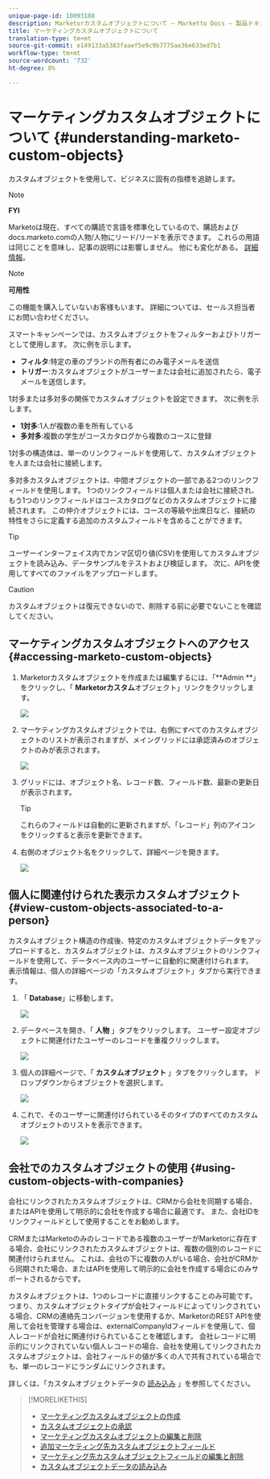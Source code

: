 ```yaml
---
unique-page-id: 10093188
description: Marketorカスタムオブジェクトについて — Marketto Docs — 製品ドキュメント
title: マーケティングカスタムオブジェクトについて
translation-type: tm+mt
source-git-commit: e149133a5383faaef5e9c9b7775ae36e633ed7b1
workflow-type: tm+mt
source-wordcount: '732'
ht-degree: 0%

---
```



# マーケティングカスタムオブジェクトについて {#understanding-marketo-custom-objects}

カスタムオブジェクトを使用して、ビジネスに固有の指標を追跡します。

>[!NOTE]
>
>**FYI**
>
>Marketoは現在、すべての購読で言語を標準化しているので、購読およびdocs.marketo.comの人物/人物にリード/リードを表示できます。 これらの用語は同じことを意味し、記事の説明には影響しません。 他にも変化がある。 [詳細情報](http://docs.marketo.com/display/DOCS/Updates+to+Marketo+Terminology)。

>[!NOTE]
>
>**可用性**
>
>この機能を購入していないお客様もいます。 詳細については、セールス担当者にお問い合わせください。

スマートキャンペーンでは、カスタムオブジェクトをフィルターおよびトリガーとして使用します。 次に例を示します。

* **フィルタ**:特定の車のブランドの所有者にのみ電子メールを送信
* **トリガー**:カスタムオブジェクトがユーザーまたは会社に追加されたら、電子メールを送信します。

1対多または多対多の関係でカスタムオブジェクトを設定できます。 次に例を示します。

* **1対多**:1人が複数の車を所有している
* **多対多**:複数の学生がコースカタログから複数のコースに登録

1対多の構造体は、単一のリンクフィールドを使用して、カスタムオブジェクトを人または会社に接続します。

多対多カスタムオブジェクトは、中間オブジェクトの一部である2つのリンクフィールドを使用します。 1つのリンクフィールドは個人または会社に接続され、もう1つのリンクフィールドはコースカタログなどのカスタムオブジェクトに接続されます。 この仲介オブジェクトには、コースの等級や出席日など、接続の特性をさらに定義する追加のカスタムフィールドを含めることができます。

>[!TIP]
>
>ユーザーインターフェイス内でカンマ区切り値(CSV)を使用してカスタムオブジェクトを読み込み、データサンプルをテストおよび検証します。 次に、APIを使用してすべてのファイルをアップロードします。

>[!CAUTION]
>
>カスタムオブジェクトは復元できないので、削除する前に必要でないことを確認してください。

## マーケティングカスタムオブジェクトへのアクセス {#accessing-marketo-custom-objects}

1. Marketorカスタムオブジェクトを作成または編集するには、「**Admin **」をクリックし、「 **Marketorカスタム**&#x200B;オブジェクト」リンクをクリックします。

   ![](assets/image2016-5-18-16-3a59-3a30.png)

1. マーケティングカスタムオブジェクトでは、右側にすべてのカスタムオブジェクトのリストが表示されますが、メイングリッドには承認済みのオブジェクトのみが表示されます。

   ![](assets/image2016-6-10-15-3a14-3a18.png)

1. グリッドには、オブジェクト名、レコード数、フィールド数、最新の更新日が表示されます。

   >[!TIP]
   >
   >これらのフィールドは自動的に更新されますが、「レコード」列のアイコンをクリックすると表示を更新できます。

1. 右側のオブジェクト名をクリックして、詳細ページを開きます。

   ![](assets/image2016-6-10-15-3a15-3a29.png)

## 個人に関連付けられた表示カスタムオブジェクト {#view-custom-objects-associated-to-a-person}

カスタムオブジェクト構造の作成後、特定のカスタムオブジェクトデータをアップロードすると、カスタムオブジェクトは、カスタムオブジェクトのリンクフィールドを使用して、データベース内のユーザーに自動的に関連付けられます。 表示情報は、個人の詳細ページの「カスタムオブジェクト」タブから実行できます。

1. 「 **Database**」に移動します。

   ![](assets/db.png)

1. データベースを開き、「 **人物** 」タブをクリックします。 ユーザー設定オブジェクトに関連付けたユーザーのレコードを重複クリックします。

   ![](assets/five.png)

1. 個人の詳細ページで、「 **カスタムオブジェクト** 」タブをクリックします。 ドロップダウンからオブジェクトを選択します。

   ![](assets/six.png)

1. これで、そのユーザーに関連付けられているそのタイプのすべてのカスタムオブジェクトのリストを表示できます。

   ![](assets/seven.png)

## 会社でのカスタムオブジェクトの使用 {#using-custom-objects-with-companies}

会社にリンクされたカスタムオブジェクトは、CRMから会社を同期する場合、またはAPIを使用して明示的に会社を作成する場合に最適です。 また、会社IDをリンクフィールドとして使用することをお勧めします。

CRMまたはMarketoのみのレコードである複数のユーザーがMarketorに存在する場合、会社にリンクされたカスタムオブジェクトは、複数の個別のレコードに関連付けられません。 これは、会社の下に複数の人がいる場合、会社がCRMから同期された場合、またはAPIを使用して明示的に会社を作成する場合にのみサポートされるからです。

カスタムオブジェクトは、1つのレコードに直接リンクすることのみ可能です。 つまり、カスタムオブジェクトタイプが会社フィールドによってリンクされている場合、CRMの連絡先コンバージョンを使用するか、MarketorのREST APIを使用して会社を管理する場合は、externalCompanyIdフィールドを使用して、個人レコードが会社に関連付けられていることを確認します。 会社レコードに明示的にリンクされていない個人レコードの場合、会社を使用してリンクされたカスタムオブジェクトは、会社フィールドの値が多くの人で共有されている場合でも、単一のレコードにランダムにリンクされます。

詳しくは、「カスタムオブジェクトデータの [読み込み](import-custom-object-data.md) 」を参照してください。

>[!MORELIKETHIS]
>
>* [マーケティングカスタムオブジェクトの作成](create-marketo-custom-objects.md)
>* [カスタムオブジェクトの承認](approve-a-custom-object.md)
>* [マーケティングカスタムオブジェクトの編集と削除](edit-and-delete-a-marketo-custom-object.md)
>* [追加マーケティング先カスタムオブジェクトフィールド](add-marketo-custom-object-fields.md)
>* [マーケティング先カスタムオブジェクトフィールドの編集と削除](edit-and-delete-marketo-custom-object-fields.md)
>* [カスタムオブジェクトデータの読み込み](import-custom-object-data.md)

>



